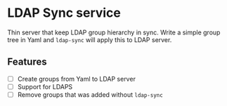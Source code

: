 # LDAP Sync service

Thin server that keep LDAP group hierarchy in sync. Write a simple group tree in Yaml and `ldap-sync` will apply this to
LDAP server.

## Features

- [ ] Create groups from Yaml to LDAP server
- [ ] Support for LDAPS
- [ ] Remove groups that was added without `ldap-sync`
